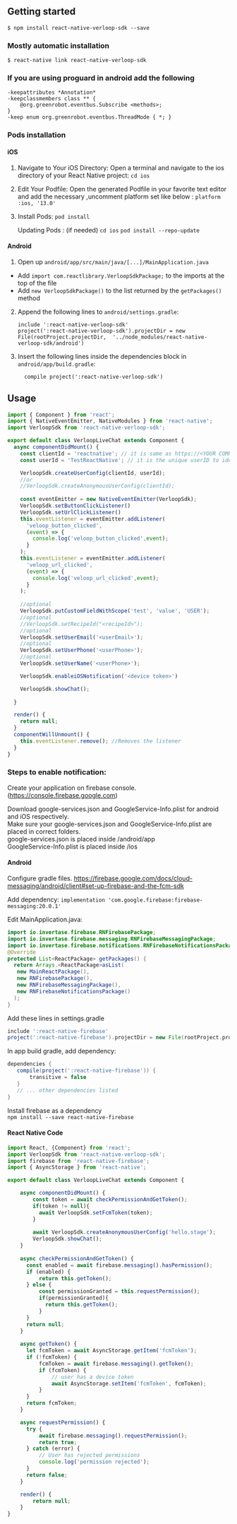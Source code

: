 ## Getting started

`$ npm install react-native-verloop-sdk --save`

### Mostly automatic installation

`$ react-native link react-native-verloop-sdk`

### If you are using proguard in android add the following

```
-keepattributes *Annotation*
-keepclassmembers class ** {
    @org.greenrobot.eventbus.Subscribe <methods>;
}
-keep enum org.greenrobot.eventbus.ThreadMode { *; }
```

### Pods installation


#### iOS

1. Navigate to Your iOS Directory:
   Open a terminal and navigate to the ios directory of your React Native project:
   `cd ios`
2. Edit Your Podfile:
   Open the generated Podfile in your favorite text editor and add the necessary ,uncomment platform set like below :
   `platform :ios, '13.0'`
3. Install Pods:
   `pod install`

   Updating Pods : (if needed)
   `cd ios`
   `pod install --repo-update`


#### Android

1. Open up `android/app/src/main/java/[...]/MainApplication.java`
  - Add `import com.reactlibrary.VerloopSdkPackage;` to the imports at the top of the file
  - Add `new VerloopSdkPackage()` to the list returned by the `getPackages()` method
2. Append the following lines to `android/settings.gradle`:
  	```
  	include ':react-native-verloop-sdk'
  	project(':react-native-verloop-sdk').projectDir = new File(rootProject.projectDir, 	'../node_modules/react-native-verloop-sdk/android')
  	```
3. Insert the following lines inside the dependencies block in `android/app/build.gradle`:
  	```
      compile project(':react-native-verloop-sdk')
  	```

## Usage
```javascript
import { Component } from 'react';
import { NativeEventEmitter, NativeModules } from 'react-native';
import VerloopSdk from 'react-native-verloop-sdk';

export default class VerloopLiveChat extends Component {
  async componentDidMount() {
    const clientId = 'reactnative'; // it is same as https://<YOUR COMPANY ID>.verloop.io
    const userId = 'TestReactNative'; // it is the unique userID to identify all the chats for this user

    VerloopSdk.createUserConfig(clientId, userId);
    //or
    //VerloopSdk.createAnonymousUserConfig(clientId);
  
    const eventEmitter = new NativeEventEmitter(VerloopSdk);
    VerloopSdk.setButtonClickListener()
    VerloopSdk.setUrlClickListener()
    this.eventListener = eventEmitter.addListener(
      'veloop_button_clicked',
      (event) => {
        console.log('veloop_button_clicked',event);
      }
    );
    this.eventListener = eventEmitter.addListener(
      'veloop_url_clicked',
      (event) => {
        console.log('veloop_url_clicked',event);
      }
    );
    
    //optional
    VerloopSdk.putCustomFieldWithScope('test', 'value', 'USER');
    //optional
    //VerloopSdk.setRecipeId("<recipeId>");
    //optional
    VerloopSdk.setUserEmail('<userEmail>');
    //optional
    VerloopSdk.setUserPhone('<userPhone>');
    //optional
    VerloopSdk.setUserName('<userPhone>');

    VerloopSdk.enableiOSNotification('<device token>')

    VerloopSdk.showChat();
    
  }

  render() {
    return null;
  }
  componentWillUnmount() {
    this.eventListener.remove(); //Removes the listener
  }
}
```

### Steps to enable notification:

Create your application on firebase console. (https://console.firebase.google.com)

Download google-services.json and GoogleService-Info.plist for android and iOS respectively.\
Make sure your google-services.json and GoogleService-Info.plist are placed in correct folders.\
google-services.json is placed inside <YOUR-PROJECT>/android/app\
GoogleService-Info.plist is placed inside <YOUR-PROJECT>/ios
  
#### Android
Configure gradle files. https://firebase.google.com/docs/cloud-messaging/android/client#set-up-firebase-and-the-fcm-sdk

Add dependency:
`implementation 'com.google.firebase:firebase-messaging:20.0.1'`

Edit MainApplication.java:
```java
import io.invertase.firebase.RNFirebasePackage;
import io.invertase.firebase.messaging.RNFirebaseMessagingPackage;                       
import io.invertase.firebase.notifications.RNFirebaseNotificationsPackage;
@Override
protected List<ReactPackage> getPackages() {
  return Arrays.<ReactPackage>asList(
   new MainReactPackage(),
   new RNFirebasePackage(),
   new RNFirebaseMessagingPackage(),
   new RNFirebaseNotificationsPackage()
  );                               
}
```

Add these lines in settings.gradle
```gradle
include ':react-native-firebase'                       
project(':react-native-firebase').projectDir = new File(rootProject.projectDir, '../node_modules/react-native-firebase/android')
```
In app build gradle, add dependency:
```gradle
dependencies {
   compile(project(':react-native-firebase')) {   
       transitive = false
   }
   // ... other dependencies listed
}
```

Install firebase as a dependency\
`npm install --save react-native-firebase`

#### React Native Code
```typescript
import React, {Component} from 'react';
import VerloopSdk from 'react-native-verloop-sdk';
import firebase from 'react-native-firebase';
import { AsyncStorage } from 'react-native';

export default class VerloopLiveChat extends Component {

    async componentDidMount() {
        const token = await checkPermissionAndGetToken();
        if(token != null){
          await VerloopSdk.setFcmToken(token);
        }
          
        await VerloopSdk.createAnonymousUserConfig('hello.stage');
        VerloopSdk.showChat();
    }
   
    async checkPermissionAndGetToken() {
      const enabled = await firebase.messaging().hasPermission();
      if (enabled) {
          return this.getToken();
      } else {
          const permissionGranted = this.requestPermission();
          if(permissionGranted){
            return this.getToken();
          }
      }
      return null;
    }
    
    async getToken() {
      let fcmToken = await AsyncStorage.getItem('fcmToken');
      if (!fcmToken) {
          fcmToken = await firebase.messaging().getToken();
          if (fcmToken) {
              // user has a device token
              await AsyncStorage.setItem('fcmToken', fcmToken);
          }
      }
      return fcmToken;
    }

    async requestPermission() {
      try {
          await firebase.messaging().requestPermission();
          return true;
      } catch (error) {
          // User has rejected permissions
          console.log('permission rejected');
      }
      return false;
    }

    render() {
        return null;
    }
}
```